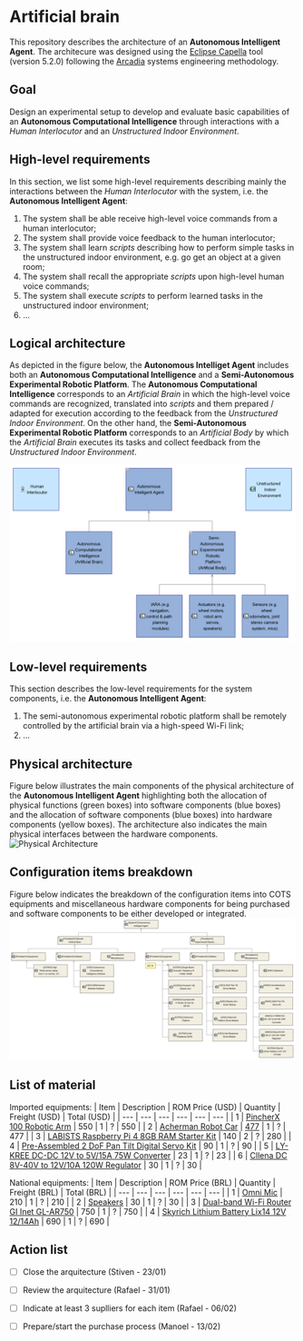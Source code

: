 # Artificial brain
This repository describes the architecture of an **Autonomous Intelligent Agent**. The architecure was designed using the [Eclipse Capella](https://www.eclipse.org/capella/) tool (version 5.2.0) following the [Arcadia](https://www.eclipse.org/capella/arcadia.html) systems engineering methodology.

## Goal
Design an experimental setup to develop and evaluate basic capabilities of an **Autonomous Computational Intelligence** through interactions with a *Human Interlocutor* and an *Unstructured Indoor Environment*.

## High-level requirements
In this section, we list some high-level requirements describing mainly the interactions between the *Human Interlocutor* with the system, i.e. the **Autonomous Intelligent Agent**:
1. The system shall be able receive high-level voice commands from a human interlocutor;
2. The system shall provide voice feedback to the human interlocutor;
3. The system shall learn *scripts* describing how to perform simple tasks in the unstructured indoor environment, e.g. go get an object at a given room;
4. The system shall recall the appropriate *scripts* upon high-level human voice commands;
5. The system shall execute *scripts* to perform learned tasks in the unstructured indoor environment;
6. ...

## Logical architecture
As depicted in the figure below, the **Autonomous Intelliget Agent** includes both an **Autonomous Computational Intelligence** and a **Semi-Autonomous Experimental Robotic Platform**. The **Autonomous Computational Intelligence** corresponds to an *Artificial Brain* in which the high-level voice commands are recognized, translated into *scripts* and them prepared / adapted for execution according to the feedback from the *Unstructured Indoor Environment*. On the other hand, the **Semi-Autonomous Experimental Robotic Platform** corresponds to an *Artificial Body* by which the *Artificial Brain* executes its tasks and collect feedback from the *Unstructured Indoor Environment*.

![Logical Architecture](https://github.com/LCAD-UFES/artificial_brain/blob/main/docs/%5BLCBD%5D%20Structure.png)

## Low-level requirements
This section describes the low-level requirements for the system components, i.e. the **Autonomous Intelligent Agent**:
1. The semi-autonomous experimental robotic platform shall be remotely controlled by the artificial brain via a high-speed Wi-Fi link;
2. ...

## Physical architecture
Figure below illustrates the main components of the physical architecture of the **Autonomous Intelligent Agent** highlighting both the allocation of physical functions (green boxes) into software components (blue boxes) and the allocation of software components (blue boxes) into hardware components (yellow boxes). The architecture also indicates the main physical interfaces between the hardware components.
![Physical Architecture](https://github.com/LCAD-UFES/artificial_brain/blob/main/docs/%5BPAB%5D%20Physical%20Architecture%202.png)

## Configuration items breakdown
Figure below indicates the breakdown of the configuration items into COTS equipments and miscellaneous hardware components for being purchased and software components to be either developed or integrated.
![Configuration Items](https://github.com/LCAD-UFES/artificial_brain/blob/main/docs/%5BCIBD%5D%20Configuration%20Items%202.png)

## List of material
Imported equipments:
| Item | Description | ROM Price (USD) | Quantity | Freight (USD) | Total (USD) | 
| --- | --- | --- | --- | --- | --- |
| 1 | [PincherX 100 Robotic Arm](https://www.trossenrobotics.com/pincherx-100-robot-arm.aspx) | 550 | 1 | ? | 550 |
| 2 | [Acherman Robot Car](https://wheeltec.net/product/class/?115.html) | [477](https://www.thanksbuyer.com/ackerman-robot-car-smart-ros-car-assembled-top-version-with-front-wheel-steering-mechanism-71306?search=ackerman%20robot%20top%20) | 1 | ? | 477 |
| 3 | [LABISTS Raspberry Pi 4 8GB RAM Starter Kit](https://labists.com/products/raspberry-pi-4-8gb-ram-starter-kit-with-64gb) | 140 | 2 | ? | 280 |
| 4 | [Pre-Assembled 2 DoF Pan Tilt Digital Servo Kit](https://www.uctronics.com/uctronics-pre-assembled-2-dof-pan-tilt-digital-servo-kit-full-metal-bracket-for-building-robotic-arms-ptz-cameras-and-more.html) | 90 | 1 | ? | 90 |
| 5 | [LY-KREE DC-DC 12V to 5V/15A 75W Converter](https://www.amazon.com/Adapter-Voltage-Converter-Regulator-Electronics/dp/B07Q71LQGS/ref=psdc_10967761_t2_B07VGN79X5?th=1) | 23 | 1 | ? | 23 |
| 6 | [Cllena DC 8V-40V to 12V/10A 120W Regulator](https://www.amazon.com/Cllena-Automatic-Converter-Regulator-Waterproof/dp/B08KZPXK63) | 30 | 1 | ? | 30 |

National equipments:
| Item | Description | ROM Price (BRL) | Quantity | Freight (BRL) | Total (BRL) | 
| --- | --- | --- | --- | --- | --- |
| 1 | [Omni Mic](https://produto.mercadolivre.com.br/MLB-1681272341-microfone-de-mesa-omnidirecional-com-mudo-usb-home-office-_JM#position=43&search_layout=stack&type=item&tracking_id=bef4a4fe-736d-4d0e-b97b-3a9fc6daa799) | 210 | 1 | ? | 210 |
| 2 | [Speakers](https://www.americanas.com.br/produto/1735304195?pfm_carac=caixa-de-som-pc-p2&pfm_page=search&pfm_pos=grid&pfm_type=search_page&offerId=60e75aac52131c3c81df32c0&buyboxToken=smartbuybox-acom-v2-06dc7cd9-a7e3-4bfe-8288-f81673ea0c88-2022-01-16%2017%3A54%3A16-0300&voltagem=220V) | 30 | 1 | ? | 30 |
| 3 | [Dual-band Wi-Fi Router GI Inet GL-AR750](https://www.gl-inet.com/products/gl-ar750s/) | 750 | 1 | ? | 750 |
| 4 | [Skyrich Lithium Battery Lix14 12V 12/14Ah](https://produto.mercadolivre.com.br/MLB-1507427330-bate-lithium-lix14-vulcan-750-1-ano-de-garantia-_JM#position=6&search_layout=stack&type=item&tracking_id=f606c4c4-1f0a-4bde-8ce4-40e22f91b49b) | 690 | 1 | ? | 690 |


## Action list
- [ ] Close the arquitecture (Stiven - 23/01)
- [ ] Review the arquitecture (Rafael - 31/01)
- [ ] Indicate at least 3 suplliers for each item (Rafael - 06/02)
- [ ] Prepare/start the purchase process (Manoel - 13/02)

